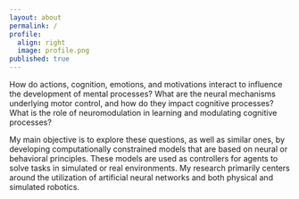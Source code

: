```yaml
---
layout: about
permalink: /
profile:
  align: right
  image: profile.png
published: true
---
```


How do actions, cognition, emotions, and motivations interact to influence the development of mental processes? 
What are the neural mechanisms underlying motor control, and how do they impact cognitive processes? 
What is the role of neuromodulation in learning and modulating cognitive processes?

My main objective is to explore these questions, as well as similar ones, by developing computationally constrained models that are based on neural or behavioral principles. These models are used as controllers for agents to solve tasks in simulated or real environments. 
My research primarily centers around the utilization of artificial neural networks and both physical and simulated robotics.
